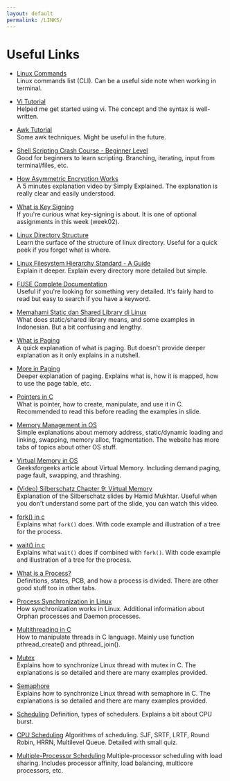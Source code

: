 ```yaml
---
layout: default
permalink: /LINKS/
---
```


# Useful Links

- [Linux Commands](https://www.hostinger.com/tutorials/linux-commands) <br>
Linux commands list (CLI). Can be a useful side note when working in terminal.

- [Vi Tutorial](https://www.guru99.com/the-vi-editor.html) <br>
Helped me get started using vi. The concept and the syntax is well-written.

- [Awk Tutorial](https://www.youtube.com/watch?v=9YOZmI-zWok) <br>
Some awk techniques. Might be useful in the future.

- [Shell Scripting Crash Course - Beginner Level](https://www.youtube.com/watch?v=v-F3YLd6oMw) <br>
Good for beginners to learn scripting. Branching, iterating, input from terminal/files, etc.

- [How Asymmetric Encryption Works](https://www.youtube.com/watch?v=AQDCe585Lnc) <br>
A 5 minutes explanation video by Simply Explained. The explanation is really clear and easily understood.

- [What is Key Signing](https://security.stackexchange.com/questions/14479/what-does-key-signing-mean) <br>
If you're curious what key-signing is about. It is one of optional assignments in this week (week02).

- [Linux Directory Structure](https://www.geeksforgeeks.org/linux-directory-structure/) <br>
Learn the surface of the structure of linux directory. Useful for a quick peek if you forget what is where.

- [Linux Filesystem Hierarchy Standard - A Guide](https://refspecs.linuxfoundation.org/FHS_3.0/fhs-3.0.pdf) <br>
Explain it deeper. Explain every directory more detailed but simple.

- [FUSE Complete Documentation](https://www.kernel.org/doc/html/latest/filesystems/fuse.html) <br>
Useful if you're looking for something very detailed. It's fairly hard to read but easy to search if you have a keyword.

- [Memahami Static dan Shared Library di Linux](https://cintaprogramming.com/2018/02/14/memahami-static-dan-shared-library-di-linux/) <br>
What does static/shared library means, and some examples in Indonesian. But a bit confusing and lengthy.

- [What is Paging](https://www.youtube.com/watch?v=pJ5ezHfJokw) <br>
A quick explanation of what is paging. But doesn't provide deeper explanation as it only explains in a nutshell.

- [More in Paging](https://www.geeksforgeeks.org/paging-in-operating-system/) <br>
Deeper explanation of paging. Explains what is, how it is mapped, how to use the page table, etc.

- [Pointers in C](https://www.guru99.com/c-pointers.html) <br>
What is pointer, how to create, manipulate, and use it in C. Recommended to read this before reading the examples in slide.

- [Memory Management in OS](https://www.tutorialspoint.com/operating_system/os_memory_management.htm) <br>
Simple explanations about memory address, static/dynamic loading and linking, swapping, memory alloc, fragmentation. The website has more tabs of topics about other OS stuff.

- [Virtual Memory in OS](https://www.geeksforgeeks.org/virtual-memory-in-operating-system/) <br>
Geeksforgeeks article about Virtual Memory. Including demand paging, page fault, swapping, and thrashing.

- [(Video) Silberschatz Chapter 9: Virtual Memory](https://www.youtube.com/watch?v=KTx9RNfyFO8) <br>
Explanation of the Silberschatz slides by Hamid Mukhtar. Useful when you don't understand some part of the slide, you can watch this video.

- [fork() in c](https://www.geeksforgeeks.org/fork-system-call/) <br>
Explains what `fork()` does. With code example and illustration of a tree for the process.

- [wait() in c](https://www.geeksforgeeks.org/wait-system-call-c/) <br>
Explains what `wait()` does if combined with `fork()`. With code example and illustration of a tree for the process.

- [What is a Process?](https://www.tutorialspoint.com/operating_system/os_processes.htm) <br>
Definitions, states, PCB, and how a process is divided. There are other good stuff too in other tabs.

- [Process Synchronization in Linux](https://www.tutorialspoint.com/process-synchronization-in-linux) <br>
How synchronization works in Linux. Additional information about Orphan processes and Daemon processes.

- [Multithreading in C](https://www.geeksforgeeks.org/multithreading-c-2/) <br>
How to manipulate threads in C language. Mainly use function pthread_create() and pthread_join().

- [Mutex](https://www.geeksforgeeks.org/mutex-lock-for-linux-thread-synchronization/) <br>
Explains how to synchronize Linux thread with mutex in C. The explanations is so detailed and there are many examples provided.

- [Semaphore](https://www.geeksforgeeks.org/semaphores-in-process-synchronization/) <br>
Explains how to synchronize Linux thread with semaphore in C. The explanations is so detailed and there are many examples provided.

- [Scheduling](http://www2.cs.uregina.ca/~hamilton/courses/330/notes/scheduling/scheduling.html#:~:text=CPU%20burst%3A%20the%20amount%20of,%2FO%20bound%20(i.e.%20vi))
Definition, types of schedulers. Explains a bit about CPU burst.

- [CPU Scheduling](https://www.geeksforgeeks.org/cpu-scheduling-in-operating-systems/)
Algorithms of scheduling. SJF, SRTF, LRTF, Round Robin, HRRN, Multilevel Queue. Detailed with small quiz.

- [Multiple-Processor Scheduling](https://www.geeksforgeeks.org/multiple-processor-scheduling-in-operating-system/)
Multiple-processor scheduling with load sharing. Includes processor affinity, load balancing, multicore processors, etc.




